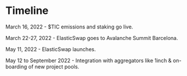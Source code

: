 # Timeline

March 16, 2022 - $TIC emissions and staking go live.

March 22-27, 2022 - ElasticSwap goes to Avalanche Summit Barcelona.

May 11, 2022 - ElasticSwap launches.

May 12 to September 2022 - Integration with aggregators like 1inch & on-boarding of new project pools.
